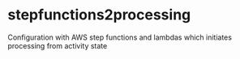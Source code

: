 # stepfunctions2processing
Configuration with AWS step functions and lambdas which initiates processing from activity state
